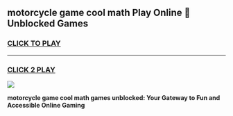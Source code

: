 
## motorcycle game cool math Play Online 👋 Unblocked Games
<h3>
<a href="https://news.freeplayer.one?title=motorcycle_game_cool_math&ref=17CMG">CLICK TO PLAY</a></h3>
<hr>

<h3>
<a href="https://news.freeplayer.one?title=motorcycle_game_cool_math&ref=17CMG">CLICK 2 PLAY</a>
  
</h3>

<a href="https://news.freeplayer.one?title=motorcycle_game_cool_math&ref=17CMG/"><img src="https://clearcache.store/games.png"></a>


**motorcycle game cool math games unblocked: Your Gateway to Fun and Accessible Online Gaming**
